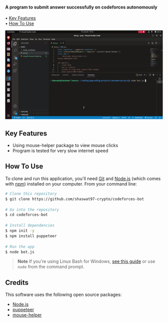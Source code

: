 
<h4 align="left">A program to submit answer successfully on codeforces autonomously</h4>

<p align="left">
 • <a href="#key-features">Key Features</a> <br>
 • <a href="#how-to-use">How To Use</a> 
</p>

![screenshot](https://github.com/shaswat97-crypto/media/blob/master/botgif.gif)


## Key Features

* Using mouse-helper package to view mouse clicks
* Program is tested for very slow internet speed

## How To Use

To clone and run this application, you'll need [Git](https://git-scm.com) and [Node.js](https://nodejs.org/en/download/) (which comes with [npm](http://npmjs.com)) installed on your computer. From your command line:

```bash
# Clone this repository
$ git clone https://github.com/shaswat97-crypto/codeforces-bot

# Go into the repository
$ cd codeforces-bot

# Install dependencies
$ npm init -y
$ npm install puppeteer

# Run the app
$ node bot.js
```

> **Note**
> If you're using Linux Bash for Windows, [see this guide](https://www.howtogeek.com/261575/how-to-run-graphical-linux-desktop-applications-from-windows-10s-bash-shell/) or use `node` from the command prompt.

## Credits

This software uses the following open source packages:

- [Node.js](https://nodejs.org/)
- [puppeteer](https://www.npmjs.com/package/puppeteer)
- [mouse-helper](https://www.npmjs.com/package/mouse-helper)




